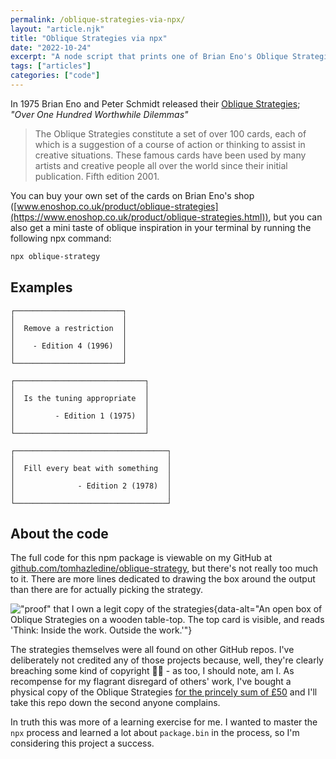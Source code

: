 ```yaml
---
permalink: /oblique-strategies-via-npx/
layout: "article.njk"
title: "Oblique Strategies via npx"
date: "2022-10-24"
excerpt: "A node script that prints one of Brian Eno's Oblique Strategies into your terminal"
tags: ["articles"]
categories: ["code"]
---
```


In 1975 Brian Eno and Peter Schmidt released their [Oblique Strategies](https://www.enoshop.co.uk/product/oblique-strategies.html); _"Over One Hundred Worthwhile Dilemmas"_

> The Oblique Strategies constitute a set of over 100 cards, each of which is a suggestion of a course of action or thinking to assist in creative situations. These famous cards have been used by many artists and creative people all over the world since their initial publication. Fifth edition 2001.

You can buy your own set of the cards on Brian Eno's shop ([www.enoshop.co.uk/product/oblique-strategies](https://www.enoshop.co.uk/product/oblique-strategies.html)), but you can also get a mini taste of oblique inspiration in your terminal by running the following npx command:

```bash
npx oblique-strategy
```

## Examples

```
┌────────────────────────┐
│                        │
│  Remove a restriction  │
│                        │
│    - Edition 4 (1996)  │
│                        │
└────────────────────────┘
```

```
┌─────────────────────────────┐
│                             │
│  Is the tuning appropriate  │
│                             │
│         - Edition 1 (1975)  │
│                             │
└─────────────────────────────┘
```

```
┌──────────────────────────────────┐
│                                  │
│  Fill every beat with something  │
│                                  │
│              - Edition 2 (1978)  │
│                                  │
└──────────────────────────────────┘
```

## About the code

The full code for this npm package is viewable on my GitHub at [github.com/tomhazledine/oblique-strategy](https://github.com/tomhazledine/oblique-strategy), but there's not really too much to it. There are more lines dedicated to drawing the box around the output than there are for actually picking the strategy.

!["proof" that I own a legit copy of the strategies](/images/articles/oblique-strategies-box-960.jpg){data-alt="An open box of Oblique Strategies on a wooden table-top. The top card is visible, and reads 'Think: Inside the work. Outside the work.'"}

The strategies themselves were all found on other GitHub repos. I've deliberately not credited any of those projects because, well, they're clearly breaching some kind of copyright 🤷‍♂️ - as too, I should note, am I. As recompense for my flagrant disregard of others' work, I've bought a physical copy of the Oblique Strategies [for the princely sum of £50](https://www.enoshop.co.uk/product/oblique-strategies.html) and I'll take this repo down the second anyone complains.

In truth this was more of a learning exercise for me. I wanted to master the `npx` process and learned a lot about `package.bin` in the process, so I'm considering this project a success.
